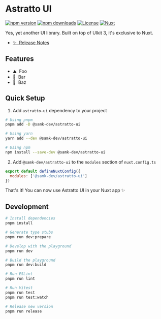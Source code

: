 # Astratto UI

[![npm version][npm-version-src]][npm-version-href]
[![npm downloads][npm-downloads-src]][npm-downloads-href]
[![License][license-src]][license-href]
[![Nuxt][nuxt-src]][nuxt-href]

Yes, yet another UI library. Built on top of UIkit 3, it's exclusive to Nuxt.

- [✨ &nbsp;Release Notes](/CHANGELOG.md)

<!-- - [🏀 Online playground](https://stackblitz.com/github/your-org/astratto-ui?file=playground%2Fapp.vue) -->
<!-- - [📖 &nbsp;Documentation](https://example.com) -->

## Features

<!-- Highlight some of the features your module provide here -->

- ⛰ &nbsp;Foo
- 🚠 &nbsp;Bar
- 🌲 &nbsp;Baz

## Quick Setup

1. Add `astratto-ui` dependency to your project

```bash
# Using pnpm
pnpm add -D @samk-dev/astratto-ui

# Using yarn
yarn add --dev @samk-dev/astratto-ui

# Using npm
npm install --save-dev @samk-dev/astratto-ui
```

2. Add `@samk-dev/astratto-ui` to the `modules` section of `nuxt.config.ts`

```js
export default defineNuxtConfig({
  modules: ['@samk-dev/astratto-ui']
})
```

That's it! You can now use Astratto UI in your Nuxt app ✨

## Development

```bash
# Install dependencies
pnpm install

# Generate type stubs
pnpm run dev:prepare

# Develop with the playground
pnpm run dev

# Build the playground
pnpm run dev:build

# Run ESLint
pnpm run lint

# Run Vitest
pnpm run test
pnpm run test:watch

# Release new version
pnpm run release
```

<!-- Badges -->

[npm-version-src]: https://img.shields.io/npm/v/astratto-ui/latest.svg?style=flat&colorA=18181B&colorB=28CF8D
[npm-version-href]: https://npmjs.com/package/astratto-ui
[npm-downloads-src]: https://img.shields.io/npm/dm/astratto-ui.svg?style=flat&colorA=18181B&colorB=28CF8D
[npm-downloads-href]: https://npmjs.com/package/astratto-ui
[license-src]: https://img.shields.io/npm/l/astratto-ui.svg?style=flat&colorA=18181B&colorB=28CF8D
[license-href]: https://npmjs.com/package/astratto-ui
[nuxt-src]: https://img.shields.io/badge/Nuxt-18181B?logo=nuxt.js
[nuxt-href]: https://nuxt.com
